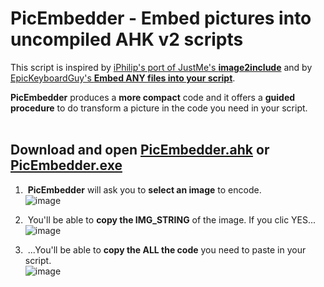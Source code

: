 # PicEmbedder - Embed pictures into uncompiled AHK v2 scripts 

This script is inspired by [iPhilip's port of JustMe's **image2include**](https://www.autohotkey.com/boards/viewtopic.php?f=83&t=119966) and by [EpicKeyboardGuy's **Embed ANY files into your script**](https://www.reddit.com/r/AutoHotkey/comments/1ina2y7/embed_any_files_into_your_script/).

**PicEmbedder** produces a **more compact** code and it offers a **guided procedure** to do transform a picture in the code you need in your script.
<br><br>

## Download and open [PicEmbedder.ahk](https://github.com/DavidBevi/PicEmbedder/releases/download/v1.0.1/pic_embedder_v1.0.1.ahk) or [PicEmbedder.exe](https://github.com/DavidBevi/PicEmbedder/releases/download/v1.0.1/pic_embedder_v1.0.1.exe)

1. &nbsp;**PicEmbedder** will ask you to **select an image** to encode.<br>![image](https://github.com/user-attachments/assets/ea03d072-ca1a-41f6-97c1-71b8b2923dbf)

2. &nbsp;You'll be able to **copy the IMG_STRING** of the image. If you clic YES...<br>![image](https://github.com/user-attachments/assets/b0ab8141-d753-4349-890b-89bd50e5a917)

3. &nbsp;...You'll be able to **copy the ALL the code** you need to paste in your script.<br>![image](https://github.com/user-attachments/assets/a3984cb9-8341-4b1f-a031-39154e44825e)
